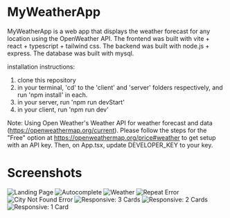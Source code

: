 # MyWeatherApp
MyWeatherApp is a web app that displays the weather forecast for any location using the OpenWeather API.
The frontend was built with vite + react + typescript + tailwind css. 
The backend was built with node.js + express.
The database was built with mysql.

installation instructions:
1) clone this repository
2) in your terminal, 'cd' to the 'client' and 'server' folders respectively, and run 'npm install' in each. 
3) in your server, run 'npm run devStart'
4) in your client, run 'npm run dev' 


Note: Using Open Weather's Weather API for weather forecast and data (https://openweathermap.org/current). 
Please follow the steps for the "Free" option at https://openweathermap.org/price#weather to get setup with an API key. Then, on App.tsx, update DEVELOPER_KEY to your key. 

# Screenshots
![Landing Page](./images/1_LandingPage.png)
![Autocomplete](./images/2_Autocomplete.png)
![Weather](./images/3_Search.png)
![Repeat Error](./images/4_RepeatError.png)
![City Not Found Error](./images/5_CityNotFound.png)
![Responsive: 3 Cards](./images/6_Responsive1.png)
![Responsive: 2 Cards](./images/7_Responsive2.png)
![Responsive: 1 Card](./images/8_Responsive3.png)